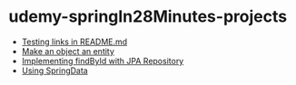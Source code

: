 # udemy-springIn28Minutes-projects

* [Testing links in README.md](https://github.com/PascoeJeff/udemy-springIn28Minutes-projects/commit/6104fccbbef11cf1db2aa523047bd65ca275ff88)
* [Make an object an entity](https://github.com/PascoeJeff/udemy-springIn28Minutes-projects/commit/dba2bd37990c2dae7ae65b02ac6e6fb465936bb8)
* [Implementing findById with JPA Repository](https://github.com/PascoeJeff/udemy-springIn28Minutes-projects/commit/dd7c5a3c86458226402cbb3f0531ecfa170399b4)
* [Using SpringData](https://github.com/PascoeJeff/udemy-springIn28Minutes-projects/commit/7642ea41e7cd3f61ba7351ba7111834957e9a3b2)
